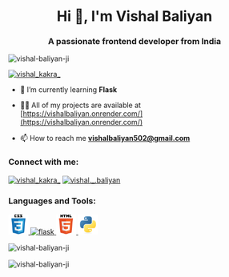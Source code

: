<h1 align="center">Hi 👋, I'm Vishal Baliyan</h1>
<h3 align="center">A passionate frontend developer from India</h3>

<p align="left"> <img src="https://komarev.com/ghpvc/?username=vishal-baliyan-ji&label=Profile%20views&color=0e75b6&style=flat" alt="vishal-baliyan-ji" /> </p>

<p align="left"> <a href="https://twitter.com/vishal_kakra_" target="blank"><img src="https://img.shields.io/twitter/follow/vishal_kakra_?logo=twitter&style=for-the-badge" alt="vishal_kakra_" /></a> </p>

- 🌱 I’m currently learning **Flask**

- 👨‍💻 All of my projects are available at [https://vishalbaliyan.onrender.com/](https://vishalbaliyan.onrender.com/)

- 📫 How to reach me **vishalbaliyan502@gmail.com**

<h3 align="left">Connect with me:</h3>
<p align="left">
<a href="https://twitter.com/vishal_kakra_" target="blank"><img align="center" src="https://raw.githubusercontent.com/rahuldkjain/github-profile-readme-generator/master/src/images/icons/Social/twitter.svg" alt="vishal_kakra_" height="30" width="40" /></a>
<a href="https://instagram.com/vishal._.baliyan" target="blank"><img align="center" src="https://raw.githubusercontent.com/rahuldkjain/github-profile-readme-generator/master/src/images/icons/Social/instagram.svg" alt="vishal._.baliyan" height="30" width="40" /></a>
</p>

<h3 align="left">Languages and Tools:</h3>
<p align="left"> <a href="https://www.w3schools.com/css/" target="_blank" rel="noreferrer"> <img src="https://raw.githubusercontent.com/devicons/devicon/master/icons/css3/css3-original-wordmark.svg" alt="css3" width="40" height="40"/> </a> <a href="https://flask.palletsprojects.com/" target="_blank" rel="noreferrer"> <img src="https://www.vectorlogo.zone/logos/pocoo_flask/pocoo_flask-icon.svg" alt="flask" width="40" height="40"/> </a> <a href="https://www.w3.org/html/" target="_blank" rel="noreferrer"> <img src="https://raw.githubusercontent.com/devicons/devicon/master/icons/html5/html5-original-wordmark.svg" alt="html5" width="40" height="40"/> </a> <a href="https://www.python.org" target="_blank" rel="noreferrer"> <img src="https://raw.githubusercontent.com/devicons/devicon/master/icons/python/python-original.svg" alt="python" width="40" height="40"/> </a> </p>

<p><img align="center" src="https://github-readme-stats.vercel.app/api/top-langs?username=vishal-baliyan-ji&show_icons=true&locale=en&layout=compact" alt="vishal-baliyan-ji" /></p>

<p><img align="center" src="https://github-readme-streak-stats.herokuapp.com/?user=vishal-baliyan-ji&" alt="vishal-baliyan-ji" /></p>

